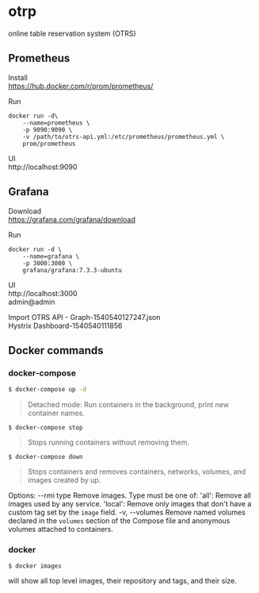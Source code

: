 # otrp
online table reservation system (OTRS)

## Prometheus

Install  
https://hub.docker.com/r/prom/prometheus/

Run 
```
docker run -d\
    --name=prometheus \
    -p 9090:9090 \
    -v /path/to/otrs-api.yml:/etc/prometheus/prometheus.yml \
    prom/prometheus
```

UI  
http://localhost:9090

## Grafana

Download  
https://grafana.com/grafana/download

Run
```
docker run -d \
    --name=grafana \
    -p 3000:3000 \
    grafana/grafana:7.3.3-ubuntu
```

UI  
http://localhost:3000  
admin@admin

Import 
OTRS API - Graph-1540540127247.json  
Hystrix Dashboard-1540540111856

## Docker commands
### docker-compose  
```sh
$ docker-compose up -d
```
> Detached mode: Run containers in the background, print new container names.  

```
$ docker-compose stop
```
> Stops running containers without removing them.  


```
$ docker-compose down
```
> Stops containers and removes containers, networks, volumes, and images created by up.  

Options:
    --rmi type              Remove images. Type must be one of:
                              'all': Remove all images used by any service.
                              'local': Remove only images that don't have a
                              custom tag set by the `image` field.
    -v, --volumes           Remove named volumes declared in the `volumes`
                            section of the Compose file and anonymous volumes
                            attached to containers.

### docker
```
$ docker images
```
will show all top level images, their repository and tags, and their size.

